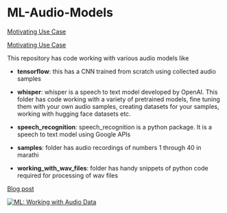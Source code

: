 # ML-Audio-Models

[Motivating Use Case](https://youtu.be/L3L4mEszzTs)

[Motivating Use Case](https://github.com/sameermahajan/ML-Audio-Models/blob/main/ML%20Use%20Case%20for%20Practising%20Tables.mp4)

This repository has code working with various audio models like

- **tensorflow**: this has a CNN trained from scratch using collected audio samples
- **whisper**: whisper is a speech to text model developed by OpenAI. This folder has code working with a variety of pretrained models, fine tuning them with your own audio samples, creating datasets for your samples, working with hugging face datasets etc.
- **speech_recognition**: speech_recognition is a python package. It is a speech to text model using Google APIs

- **samples**: folder has audio recordings of numbers 1 through 40 in marathi
- **working_with_wav_files**: folder has handy snippets of python code required for processing of wav files

[Blog post](https://sameermahajan.medium.com/ml-working-with-audio-data-34b296d3e413)

<a target="_blank" href="https://github-readme-medium-recent-article.vercel.app/medium/@sameermahajan/1"><img src="https://github-readme-medium-recent-article.vercel.app/medium/@sameermahajan/1" alt="ML: Working with Audio Data"> 

